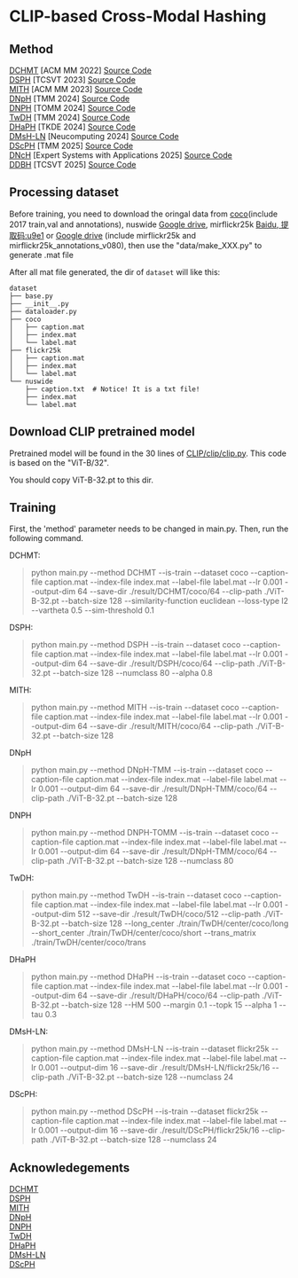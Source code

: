 # CLIP-based Cross-Modal Hashing


## Method
[DCHMT](https://dl.acm.org/doi/10.1145/3503161.3548187) [ACM MM 2022] [Source Code](https://github.com/kalenforn/DCHMT)  
[DSPH](https://ieeexplore.ieee.org/document/10149001) [TCSVT 2023] [Source Code](https://github.com/QinLab-WFU/DSPH)  
[MITH](https://dl.acm.org/doi/10.1145/3581783.3612411) [ACM MM 2023] [Source Code](https://github.com/DarrenZZhang/MM23-MITH)  
[DNpH](https://ieeexplore.ieee.org/document/10379137) [TMM 2024] [Source Code](https://github.com/QinLab-WFU/DNpH)  
[DNPH](https://dl.acm.org/doi/abs/10.1145/3643639) [TOMM 2024] [Source Code](https://github.com/QinLab-WFU/OUR-DNPH)  
[TwDH](https://ieeexplore.ieee.org/document/10487033) [TMM 2024] [Source Code](https://github.com/kalenforn/clip-based-cross-modal-hash/tree/main/runners/TwDH)  
[DHaPH](https://ieeexplore.ieee.org/abstract/document/10530441) [TKDE 2024] [Source Code](https://github.com/QinLab-WFU/DHaPH)  
[DMsH-LN](https://www.sciencedirect.com/science/article/pii/S0925231224016011) [Neucomputing 2024] [Source Code](https://github.com/QinLab-WFU/DMsH-LN)  
[DScPH](https://ieeexplore.ieee.org/document/10855579) [TMM 2025] [Source Code](https://github.com/QinLab-WFU/DScPH)  
[DNcH](https://www.sciencedirect.com/science/article/abs/pii/S095741742500987X) [Expert Systems with Applications 2025] [Source Code](https://github.com/QinLab-WFU/DNcH)  
[DDBH](https://ieeexplore.ieee.org/document/11003934) [TCSVT 2025] [Source Code](https://github.com/QinLab-WFU/DDBH)  

## Processing dataset
Before training, you need to download the oringal data from [coco](https://www.kaggle.com/datasets/awsaf49/coco-2017-dataset)(include 2017 train,val and annotations), nuswide [Google drive](https://drive.google.com/file/d/11w3J98uL_KHWn9j22GeKWc5K_AYM5U3V/view?usp=drive_link), mirflickr25k [Baidu, 提取码:u9e1](https://pan.baidu.com/s/1upgnBNNVfBzMiIET9zPfZQ) or [Google drive](https://drive.google.com/file/d/18oGgziSwhRzKlAjbqNZfj-HuYzbxWYTh/view?usp=sharing) (include mirflickr25k and mirflickr25k_annotations_v080), 
then use the "data/make_XXX.py" to generate .mat file

After all mat file generated, the dir of `dataset` will like this:
~~~
dataset
├── base.py
├── __init__.py
├── dataloader.py
├── coco
│   ├── caption.mat 
│   ├── index.mat
│   └── label.mat 
├── flickr25k
│   ├── caption.mat
│   ├── index.mat
│   └── label.mat
└── nuswide
    ├── caption.txt  # Notice! It is a txt file!
    ├── index.mat 
    └── label.mat
~~~

## Download CLIP pretrained model
Pretrained model will be found in the 30 lines of [CLIP/clip/clip.py](https://github.com/openai/CLIP/blob/main/clip/clip.py). This code is based on the "ViT-B/32".

You should copy ViT-B-32.pt to this dir.

## Training


First, the 'method' parameter needs to be changed in main.py. Then, run the following command.

DCHMT:
> python main.py --method DCHMT --is-train --dataset coco --caption-file caption.mat --index-file index.mat --label-file label.mat --lr 0.001 --output-dim 64 --save-dir ./result/DCHMT/coco/64 --clip-path ./ViT-B-32.pt --batch-size 128 --similarity-function euclidean --loss-type l2 --vartheta 0.5 --sim-threshold 0.1


DSPH:
> python main.py --method DSPH --is-train --dataset coco --caption-file caption.mat --index-file index.mat --label-file label.mat --lr 0.001 --output-dim 64 --save-dir ./result/DSPH/coco/64 --clip-path ./ViT-B-32.pt --batch-size 128 --numclass 80 --alpha 0.8


MITH:
> python main.py --method MITH --is-train --dataset coco --caption-file caption.mat --index-file index.mat --label-file label.mat --lr 0.001 --output-dim 64 --save-dir ./result/MITH/coco/64 --clip-path ./ViT-B-32.pt --batch-size 128


DNpH
> python main.py --method DNpH-TMM --is-train --dataset coco --caption-file caption.mat --index-file index.mat --label-file label.mat --lr 0.001 --output-dim 64 --save-dir ./result/DNpH-TMM/coco/64 --clip-path ./ViT-B-32.pt --batch-size 128


DNPH
> python main.py --method DNPH-TOMM --is-train --dataset coco --caption-file caption.mat --index-file index.mat --label-file label.mat --lr 0.001 --output-dim 64 --save-dir ./result/DNpH-TMM/coco/64 --clip-path ./ViT-B-32.pt --batch-size 128 --numclass 80

 
TwDH:
> python main.py --method TwDH --is-train --dataset coco --caption-file caption.mat --index-file index.mat --label-file label.mat --lr 0.001 --output-dim 512 --save-dir ./result/TwDH/coco/512 --clip-path ./ViT-B-32.pt --batch-size 128 --long_center ./train/TwDH/center/coco/long --short_center ./train/TwDH/center/coco/short --trans_matrix ./train/TwDH/center/coco/trans


DHaPH
> python main.py --method DHaPH --is-train --dataset coco --caption-file caption.mat --index-file index.mat --label-file label.mat --lr 0.001 --output-dim 64 --save-dir ./result/DHaPH/coco/64 --clip-path ./ViT-B-32.pt --batch-size 128 --HM 500 --margin 0.1 --topk 15 --alpha 1 --tau 0.3


DMsH-LN:
> python main.py --method DMsH-LN --is-train --dataset flickr25k --caption-file caption.mat --index-file index.mat --label-file label.mat --lr 0.001 --output-dim 16 --save-dir ./result/DMsH-LN/flickr25k/16 --clip-path ./ViT-B-32.pt --batch-size 128 --numclass 24


DScPH:
> python main.py --method DScPH --is-train --dataset flickr25k --caption-file caption.mat --index-file index.mat --label-file label.mat --lr 0.001 --output-dim 16 --save-dir ./result/DScPH/flickr25k/16 --clip-path ./ViT-B-32.pt --batch-size 128 --numclass 24
## Acknowledegements
[DCHMT](https://github.com/kalenforn/DCHMT)  
[DSPH](https://github.com/QinLab-WFU/DSPH)  
[MITH](https://github.com/DarrenZZhang/MM23-MITH)  
[DNpH](https://github.com/QinLab-WFU/DNpH)  
[DNPH](https://github.com/QinLab-WFU/OUR-DNPH)  
[TwDH](https://github.com/kalenforn/clip-based-cross-modal-hash/tree/main/runners/TwDH)  
[DHaPH](https://github.com/QinLab-WFU/DHaPH)  
[DMsH-LN](https://github.com/QinLab-WFU/DMsH-LN)  
[DScPH](https://github.com/QinLab-WFU/DScPH)

